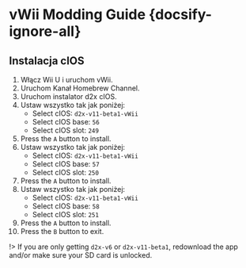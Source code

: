 # vWii Modding Guide {docsify-ignore-all}

## Instalacja cIOS

1. Włącz Wii U i uruchom vWii.
2. Uruchom Kanał Homebrew Channel.
3. Uruchom instalator d2x cIOS.
4. Ustaw wszystko tak jak poniżej:
   - Select cIOS: `d2x-v11-beta1-vWii`
   - Select cIOS base: `56`
   - Select cIOS slot: `249`
5. Press the `A` button to install.
6. Ustaw wszystko tak jak poniżej:
   - Select cIOS: `d2x-v11-beta1-vWii`
   - Select cIOS base: `57`
   - Select cIOS slot: `250`
7. Press the `A` button to install.
8. Ustaw wszystko tak jak poniżej:
   - Select cIOS: `d2x-v11-beta1-vWii`
   - Select cIOS base: `58`
   - Select cIOS slot: `251`
9. Press the `A` button to install.
10. Press the `B` button to exit.

!> If you are only getting `d2x-v6` or `d2x-v11-beta1`, redownload the app and/or make sure your SD card is unlocked.
